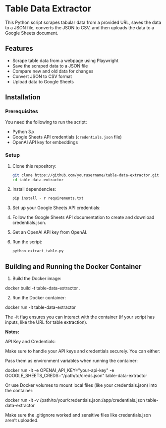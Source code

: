 # Table Data Extractor

This Python script scrapes tabular data from a provided URL, saves the data to a JSON file, converts the JSON to CSV, and then uploads the data to a Google Sheets document.

## Features
- Scrape table data from a webpage using Playwright
- Save the scraped data to a JSON file
- Compare new and old data for changes
- Convert JSON to CSV format
- Upload data to Google Sheets

## Installation

### Prerequisites
You need the following to run the script:
- Python 3.x
- Google Sheets API credentials (`credentials.json` file)
- OpenAI API key for embeddings

### Setup

1. Clone this repository:
   ```bash
   git clone https://github.com/yourusername/table-data-extractor.git
   cd table-data-extractor

2. Install dependencies:
   ```bash
   pip install - r requirements.txt

3. Set up your Google Sheets API credentials:

4. Follow the Google Sheets API documentation to create and download credentials.json.

5. Get an OpenAI API key from OpenAI.

6. Run the script:
   ```bash
   python extract_table.py

## Building and Running the Docker Container

1. Build the Docker image:

docker build -t table-data-extractor .

2. Run the Docker container:

docker run -it table-data-extractor

   The -it flag ensures you can interact with the container (if your script has inputs, like the URL for table extraction).

**Notes:**

API Key and Credentials:

Make sure to handle your API keys and credentials securely. You can either:

Pass them as environment variables when running the container:

docker run -it -e OPENAI_API_KEY="your-api-key" -e GOOGLE_SHEETS_CREDS="/path/to/creds.json" table-data-extractor

Or use Docker volumes to mount local files (like your credentials.json) into the container:

docker run -it -v /path/to/your/credentials.json:/app/credentials.json table-data-extractor

Make sure the .gitignore worked and sensitive files like credentials.json aren’t uploaded.
